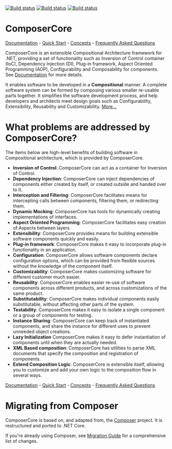 
[![Build status](https://ci.appveyor.com/api/projects/status/usp33tkarr0twxt3/branch/master?svg=true&passingText=master:%20pass&pendingText=master:%20pend&failingText=master:%20fail)](https://ci.appveyor.com/project/iravanchi/composer-core/branch/master)
[![Build status](https://ci.appveyor.com/api/projects/status/usp33tkarr0twxt3/branch/develop?svg=true&passingText=develop:%20pass&pendingText=develop:%20pend&failingText=develop:%20fail)](https://ci.appveyor.com/project/iravanchi/composer-core/branch/develop)
[![Build status](https://ci.appveyor.com/api/projects/status/usp33tkarr0twxt3?svg=true&passingText=latest:%20pass&pendingText=latest:%20pend&failingText=latest:%20fail)](https://ci.appveyor.com/project/iravanchi/composer-core)


# ComposerCore

[Documentation](docs/TOC.md) -
[Quick Start](docs/quickstart.md) -
[Concepts](docs/concepts.md) -
[Frequently Asked Questions](docs/FAQ.md)

ComposerCore is an extensible Compositional Architecture framework for .NET, providing a set of functionality such as Inversion of Control container (IoC), Dependency Injection (DI), Plug-in framework, Aspect Oriented Programming (AOP), Configurability and Composability for components. See [Documentation](docs/TOC.md) for more details.

It enables software to be developed in a **Compositional** manner. A complete software system can be formed by composing various smaller re-usable parts together. It simplifies the software development process, and help developers and architects meet design goals such as Configurability, Extensibility, Reusability and Customizability.
[More...](docs/FAQ.md)

# What problems are addressed by ComposerCore?

The items below are high-level benefits of building software in Compositional architecture, which is provided by ComposerCore.

* **Inversion of Control**: ComposerCore can act as a container for Inversion of Control.
* **Dependency Injection**: ComposerCore can inject dependencies of components either created by itself, or created outside and handed over to it.
* **Interception and Filtering**: ComposerCore facilitates means for intercepting calls between components, filtering them, or redirecting them.
* **Dynamic Mocking**: ComposerCore has tools for dynamically creating implementations of interfaces.
* **Aspect Oriented Programming**: ComposerCore facilitates easy creation of Aspects between layers.
* **Extensibility**: ComposerCore provides means for building extensible software components quickly and easily.
* **Plug-in framework**: ComposerCore makes it easy to incorporate plug-in functionality in an application.
* **Configuration**: ComposerCore allows software components declare configuration options, which can be provided from flexible sources without the knowledge of the component itself.
* **Customizability**: ComposerCore makes customizing software for different customer much easier.
* **Reusability**: ComposerCore enables easier re-use of software components across different products, and across customizations of the same product.
* **Substitutability**: ComposerCore makes individual components easily substitutable, without affecting other parts of the system.
* **Testability**: ComposerCore makes it easy to isolate a single component or a group of components for testing.
* **Instance Sharing**: ComposerCore can keep track of instantiated components, and share the instance for different uses to prevent unneeded object creations.
* **Lazy Initialization** ComposerCore makes it easy to defer instantiation of components until when they are actually needed.
* **XML Based composition**: ComposerCore has utilities to parse XML documents that specify the composition and registration of components.
* **Extend Composition Logic**: ComposerCore is extensible itself, allowing you to customize and add your own logic to the composition flow in several ways.

[Documentation](docs/TOC.md) -
[Quick Start](docs/quickstart.md) -
[Concepts](docs/concepts.md) -
[Frequently Asked Questions](docs/FAQ.md)

# Migrating from Composer

ComposerCore is based on, and adapted from, the [Composer](https://github.com/appson/composer) project. It is restructured and ported to .NET Core.

If you're already using Composer, see [Migration Guide](docs/migration.md) for a comprehensive list of changes.
